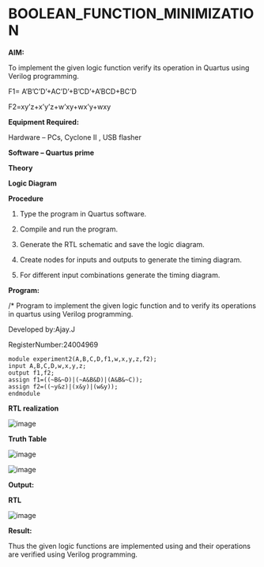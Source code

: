 # BOOLEAN_FUNCTION_MINIMIZATION

**AIM:**

To implement the given logic function verify its operation in Quartus using Verilog programming.

F1= A’B’C’D’+AC’D’+B’CD’+A’BCD+BC’D 

F2=xy’z+x’y’z+w’xy+wx’y+wxy

**Equipment Required:**

Hardware – PCs, Cyclone II , USB flasher

**Software – Quartus prime**

**Theory**

**Logic Diagram**

**Procedure**

1.	Type the program in Quartus software.

2.	Compile and run the program.

3.	Generate the RTL schematic and save the logic diagram.

4.	Create nodes for inputs and outputs to generate the timing diagram.

5.	For different input combinations generate the timing diagram.


**Program:**

/* Program to implement the given logic function and to verify its operations in quartus using Verilog programming. 

Developed by:Ajay.J

RegisterNumber:24004969

```
module experiment2(A,B,C,D,f1,w,x,y,z,f2);
input A,B,C,D,w,x,y,z;
output f1,f2;
assign f1=((~B&~D)|(~A&B&D)|(A&B&~C));
assign f2=((~y&z)|(x&y)|(w&y));
endmodule
```

**RTL realization**

![image](https://github.com/user-attachments/assets/4a6ce00d-5d0c-487d-ba13-907ffcc2613d)

**Truth Table**

![image](https://github.com/user-attachments/assets/85c1ced5-57dd-4e02-8a35-5b66f60678ff)

![image](https://github.com/user-attachments/assets/ee5f5bea-01ca-4a4c-9293-69501cc17edd)


**Output:**

**RTL**

![image](https://github.com/user-attachments/assets/93240d3b-5265-4be7-a19d-8eac231484e5)


**Result:**

Thus the given logic functions are implemented using and their operations are verified using Verilog programming.

